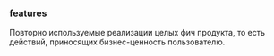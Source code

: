 ### features

Повторно используемые реализации целых фич продукта, то есть действий, приносящих бизнес-ценность пользователю.
